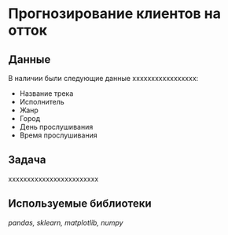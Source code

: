 # Прогнозирование клиентов на отток

## Данные

В наличии были следующие данные xxxxxxxxxxxxxxxxx:
- Название трека
- Исполнитель
- Жанр
- Город
- День прослушивания
- Время прослушивания

## Задача

xxxxxxxxxxxxxxxxxxxxxxxx
## Используемые библиотеки
*pandas, sklearn, matplotlib, numpy*
